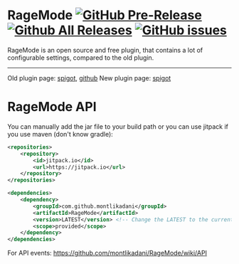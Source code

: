 # RageMode [![GitHub Pre-Release](https://img.shields.io/github/release-pre/montlikadani/RageMode.svg)](https://github.com/montlikadani/RageMode/releases) [![Github All Releases](https://img.shields.io/github/downloads/montlikadani/RageMode/total.svg)](https://github.com/montlikadani/RageMode/releases) [![GitHub issues](https://img.shields.io/github/issues/montlikadani/RageMode.svg)](https://github.com/montlikadani/RageMode/issues)
RageMode is an open source and free plugin, that contains a lot of configurable settings, compared to the old plugin.
***

Old plugin page: [spigot](https://www.spigotmc.org/resources/12690/), [github](https://github.com/KWStudios/RageMode)
New plugin page: [spigot](https://www.spigotmc.org/resources/69169/)

# RageMode API
You can manually add the jar file to your build path or you can use jitpack if you use maven (don't know gradle):
```xml
<repositories>
    <repository>
        <id>jitpack.io</id>
        <url>https://jitpack.io</url>
    </repository>
</repositories>

<dependencies>
    <dependency>
        <groupId>com.github.montlikadani</groupId>
        <artifactId>RageMode</artifactId>
        <version>LATEST</version> <!-- Change the LATEST to the current version of this plugin -->
        <scope>provided</scope>
    </dependency>
</dependencies>
```

For API events: https://github.com/montlikadani/RageMode/wiki/API
